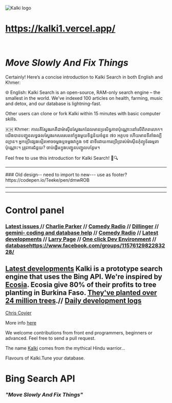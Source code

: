 

![Kalki logo](https://cdn-images-1.medium.com/max/1600/1*m-MpgJyeVgkj1oscfJ5-rA.png)
# https://kalki1.vercel.app/<br><br>
# *Move Slowly And Fix Things*

Certainly! Here’s a concise introduction to Kalki Search in both English and Khmer:

🌐 English: Kalki Search is an open-source, RAM-only search engine – the smallest in the world. We’ve indexed 100 articles on health, farming, music and detox, and our database is lightning-fast. 

Other users can clone or fork Kalki within 15 minutes with basic computer skills. 

🇰🇭 Khmer: កាលគីស្វែងរកគឺជាម៉ាស៊ីនស្វែងរកដែលមានប្រសិទ្ធភាពប៉ុណ្ណោះនៅលើពិភពលោក។ យើងបានបញ្ជូនលទ្ធផលស្វែងរកសរសេរទៅក្នុងមួយទិន្នន័យចំនួន ៧០ អត្ថបទ ហើយមានទីតាំងល្បីល្បាន។ អ្នកប្រើផ្សេងទៀតអាចចម្លងឬចម្លងវាក្នុង ១៥ នាទីដោយការប្រើប្រាស់ម៉ាស៊ីនកុំព្យូទ័រធម្មតាប៉ុណ្ណោះ។ ត្រូវការជំនួយ? ចាប់ផ្តើមក្នុងបញ្ជូនបញ្ជូលបន្ថែម។

Feel free to use this introduction for Kalki Search! 🚀🔍

<hr>
### Old design-- need to import to new--- use as footer? https://codepen.io/Teeke/pen/dmwROB

<hr>

<hr>




















# Control panel

### [Latest issues ](https://github.com/Morningstar88/kalki-search/issues) // [Charlie Parker](https://www.youtube.com/watch?v=3fgxyyrqZ-I) // [Comedy Radio](https://www.youtube.com/watch?v=ODkk4kmlX2s) // [Dillinger](https://dillinger.io/) // [gemini- coding and database help](https://gemini.google.com/) // [Comedy Radio](https://www.youtube.com/watch?v=ODkk4kmlX2s) // [Latest developments](https://github.com/Morningstar88/kalki-search/labels/Feature) // [Larry Page](https://c.ai/c/tHryhECiCDG6wGEgodblPenS_8SwWvcNVoryWZJyO6I) // [One click Dev Environment](https://www.one-tab.com/page/h9OeWm1gQ4eFNlfoh_G-6Q) // [database](https://github.com/Morningstar88/kalki-search/blob/master/myla.txt)https://www.facebook.com/groups/1157612982283228/
## [Latest developments](https://github.com/Morningstar88/kalki-search/issues) Kalki is a prototype search engine that uses the Bing API. We're inspired by [Ecosia](www.ecosia.org). Ecosia give 80% of their profits to tree planting in Burkina Faso. [They've planted over 24 million trees](https://info.ecosia.org/).// [Daily development logs](https://github.com/Morningstar88/kalki-search/issues/70)
[Chris Coyier](https://beta.character.ai/character-profile?source=recent-chats&char=g3-CnnTXEGbsSWhuTxdIYAP__bUpo7x1yzyg7Nr0KMs)


More info [here](https://medium.com/@frodonomics/kalki-charity-search-engine-c2437a3802f5)


We welcome contributions from front end programmers, beginners or advanced. Feel free to send a pull request.

The name [Kalki](https://en.wikipedia.org/wiki/Kalki) comes from the mythical Hindu warrior...

Flavours of Kalki.Tune your database.
# Bing Search API

### *"Move Slowly And Fix Things"*
